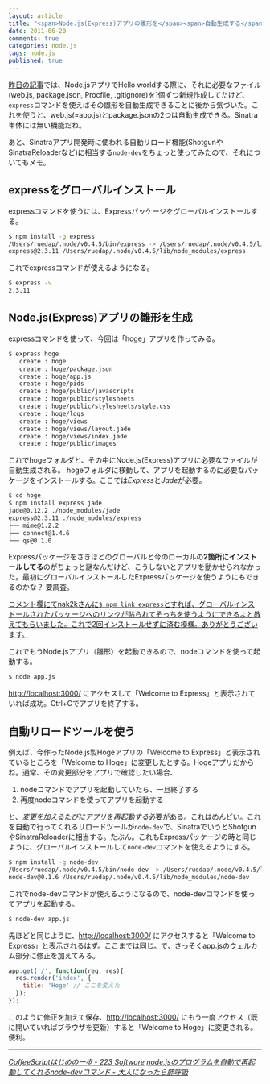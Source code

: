 ```yaml
---
layout: article
title: "<span>Node.js(Express)アプリの雛形を</span><span>自動生成する</span>"
date: 2011-06-20
comments: true
categories: node.js
tags: node.js
published: true
---
```


[昨日の記事](/2011/06/19/heroku-node-js-express-hello-world)では、Node.jsアプリでHello worldする際に、それに必要なファイル(web.js, package.json, Procfile, .gitignore)を1個ずつ新規作成してたけど、`express`コマンドを使えばその雛形を自動生成できることに後から気づいた。これを使うと、web.js(=app.js)とpackage.jsonの2つは自動生成できる。Sinatra単体には無い機能だね。

あと、Sinatraアプリ開発時に使われる自動リロード機能(ShotgunやSinatraReloaderなど)に相当する`node-dev`をちょっと使ってみたので、それについてもメモ。

<!-- READMORE -->


## expressをグローバルインストール

expressコマンドを使うには、Expressパッケージをグローバルインストールする。

~~~ sh
$ npm install -g express
/Users/ruedap/.node/v0.4.5/bin/express -> /Users/ruedap/.node/v0.4.5/lib/node_modules/express/bin/express
express@2.3.11 /Users/ruedap/.node/v0.4.5/lib/node_modules/express 
~~~

これでexpressコマンドが使えるようになる。

~~~ sh
$ express -v
2.3.11
~~~


## Node.js(Express)アプリの雛形を生成

expressコマンドを使って、今回は「hoge」アプリを作ってみる。

~~~ sh
$ express hoge
   create : hoge
   create : hoge/package.json
   create : hoge/app.js
   create : hoge/pids
   create : hoge/public/javascripts
   create : hoge/public/stylesheets
   create : hoge/public/stylesheets/style.css
   create : hoge/logs
   create : hoge/views
   create : hoge/views/layout.jade
   create : hoge/views/index.jade
   create : hoge/public/images
~~~

これでhogeフォルダと、その中にNode.js(Express)アプリに必要なファイルが自動生成される。
hogeフォルダに移動して、アプリを起動するのに必要なパッケージをインストールする。ここでは*Express*と*Jade*が必要。

~~~ sh
$ cd hoge
$ npm install express jade
jade@0.12.2 ./node_modules/jade 
express@2.3.11 ./node_modules/express 
├── mime@1.2.2
├── connect@1.4.6
└── qs@0.1.0
~~~

Expressパッケージをさきほどのグローバルと今のローカルの**2箇所にインストールしてる**のがちょっと謎なんだけど、こうしないとアプリを動かせられなかった。最初にグローバルインストールしたExpressパッケージを使うようにもできるのかな？ 要調査。

<ins>コメント欄にてnak2kさんに`$ npm link express`とすれば、グローバルインストールされたパッケージへのリンクが貼られてそっちを使うようにできるよと教えてもらいました。これで2回インストールせずに済む模様。ありがとうございます。</ins>

これでもうNode.jsアプリ（雛形）を起動できるので、nodeコマンドを使って起動する。

~~~ sh
$ node app.js
~~~

<http://localhost:3000/> にアクセスして「Welcome to Express」と表示されていれば成功。Ctrl+Cでアプリを終了する。


## 自動リロードツールを使う

例えば、今作ったNode.js製Hogeアプリの「Welcome to Express」と表示されているところを「Welcome to Hoge」に変更したとする。Hogeアプリだからね。通常、その変更部分をアプリで確認したい場合、

1. nodeコマンドでアプリを起動していたら、一旦終了する
2. 再度nodeコマンドを使ってアプリを起動する

と、*変更を加えるたびにアプリを再起動する*必要がある。これはめんどい。これを自動で行ってくれるリロードツールが`node-dev`で、SinatraでいうとShotgunやSinatraReloaderに相当する。たぶん。これもExpressパッケージの時と同じように、グローバルインストールして`node-dev`コマンドを使えるようにする。

~~~ sh
$ npm install -g node-dev
/Users/ruedap/.node/v0.4.5/bin/node-dev -> /Users/ruedap/.node/v0.4.5/lib/node_modules/node-dev/node-dev
node-dev@0.1.6 /Users/ruedap/.node/v0.4.5/lib/node_modules/node-dev 
~~~

これでnode-devコマンドが使えるようになるので、node-devコマンドを使ってアプリを起動する。

~~~ sh
$ node-dev app.js
~~~

先ほどと同じように、<http://localhost:3000/> にアクセスすると「Welcome to Express」と表示されるはず。ここまでは同じ。で、さっそくapp.jsのウェルカム部分に修正を加えてみる。

~~~ javascript
app.get('/', function(req, res){
  res.render('index', {
    title: 'Hoge' // ここを変えた
  });
});
~~~

このように修正を加えて保存、<http://localhost:3000/> にもう一度アクセス（既に開いていればブラウザを更新）すると「Welcome to Hoge」に変更される。便利。

* * *

<cite>[CoffeeScriptはじめの一歩 - 223 Software](http://www.223soft.net/37)</cite>
<cite>[node.jsのプログラムを自動で再起動してくれるnode-devコマンド - 大人になったら肺呼吸](http://d.hatena.ne.jp/replication/20110224/1298474534)</cite>

